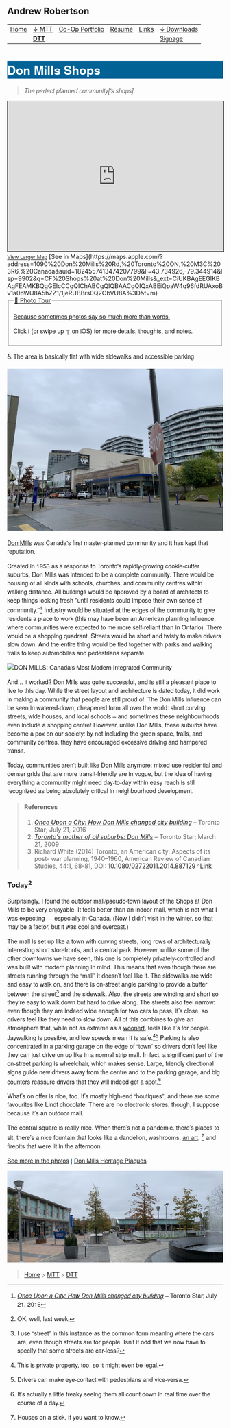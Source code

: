 <style>
	p{
		font-family: 'Proxima Nova', 'Approxima Overdrive', Geneva, Helvetica Neue, Helvetica, ui-sans-serif, Tahoma, Verdana, sans-serif;
	}
</style>
<h2 id="toc_0" class="streetcar">Andrew Robertson</h2>
<table><tbody>
<tr>
    <td><a href="../../index.html">Home</a> <b></b></td>
    <td><a href="../../MTT.html">↓ MTT<b></b></td></a>
    <td><a href="../../portfolio/index.html">Co-Op Portfolio</a> <b></b></td>
    <td><a href="../../resume.html">Résumé</a> <b></b></td>
    <td><a href="../../portfolio/text.html">Links</a> <b></b></td>
    <td><a href="../../download.html">↓ Downloads</a> <b></b></td>
</tr>
<tr>
    <td></td>
    <td><a href="../DTT.html"><b>DTT</a></b></td>
    <td></td>
    <td></td>
    <td></td>
    <td><a href="../../Signs.html">Signage</a></td>
</tr>
</tbody></table>
<p></p> 

<h1 style="font-family: 'Proxima Nova', 'Approxima Overdrive', Geneva, Helvetica Neue, Helvetica, ui-sans-serif, Tahoma, Verdana, sans-serif; background-color: #016296; color: white; border-color: #313131;">Don Mills Shops</h1>

> *The perfect planned community['s shops]*. 

<iframe width="100%" height="350" frameborder="0" scrolling="no" marginheight="0" marginwidth="0" src="https://www.openstreetmap.org/export/embed.html?bbox=-79.34844925611704%2C43.733522711598255%2C-79.34196367471903%2C43.7370072501065&amp;layer=mapnik" style="border: 1px solid black; max-width: 566px;"></iframe><br/><small><a href="https://www.openstreetmap.org/#map=18/43.73527/-79.34521">View Larger Map</a></small>
[See in Maps](https://maps.apple.com/?address=1090%20Don%20Mills%20Rd,%20Toronto%20ON,%20M3C%203R6,%20Canada&auid=1824557413474207799&ll=43.734926,-79.344914&lsp=9902&q=CF%20Shops%20at%20Don%20Mills&_ext=CiUKBAgEEGIKBAgFEAMKBQgGEIcCCgQIChABCgQIQBAACgQIQxABEiQpaW4q96fdRUAxoBv1a0bWU8A5hZZ1/1jeRUBBrs0Q2ObVU8A%3D&t=m)
 
<fieldset>

<legend class="Record"><a href="https://photos.app.goo.gl/norAgauW5rvQQDXC7" target="blank">📸 Photo Tour</legend>

 
Because sometimes photos say so much more than words.</a>
<p>Click ℹ️ (or swipe up ↑ on iOS) for more details, thoughts, and notes.</p>


</fieldset>

♿ The area is basically flat with wide sidewalks and accessible parking.

[![](images/donmills-condos.jpeg)](https://photos.google.com/share/AF1QipM-tvI0apge-rmUGW_ayLbMcN-fC_52V6WZnnLNtL8xnveP_RvqjAKLO4qUC26cIw/photo/AF1QipNuZcsSEhY71xtsJwv8joBIGmYfGqZz5I3mwxea?key=RWxwUDh3V0h6cWhUVjR3emJxMEl2cDM0cHdCV2J3)
 
[Don Mills](http://spacing.ca/toronto/2009/04/30/shops-at-don-mills-the-newest-grey-space/) was Canada's first master-planned community and it has kept that reputation. 
 
Created in 1953 as a response to Toronto's rapidly-growing cookie-cutter suburbs, Don Mills was intended to be a complete community. There would be housing of all kinds with schools, churches, and community centres within walking distance. All buildings would be approved by a board of architects to keep things looking fresh ''until residents could impose their own sense of community.''[^ref] Industry would be situated at the edges of the community to give residents a place to work (this may have been an American planning influence, where communities were expected to me more self-reliant than in Ontario). There would be a shopping quadrant. Streets would be short and twisty to make drivers slow down. And the entire thing would be tied together with parks and walking trails to keep automobiles and pedestrians separate. 

![DON MILLS: Canada's Most Modern Integrated Community](http://static.torontopubliclibrary.ca/da/images/LC/ohq-ephe-s-r-1001.jpg)

And... it worked? Don Mills was quite successful, and is still a pleasant place to live to this day. While the street layout and architecture is dated today, it did work in making a community that people are still proud of. The Don Mills influence can be seen in watered-down, cheapened form all over the world: short curving streets, wide houses, and local schools – and sometimes these neighbourhoods even include a shopping centre! However, unlike Don Mills, these suburbs have become a pox on our society: by not including the green space, trails, and community centres, they have encouraged excessive driving and hampered transit. 

Today, communities aren't built like Don Mills anymore: mixed-use residential and denser grids that are more transit-friendly are in vogue, but the idea of having everything a community might need day-to-day within easy reach is still recognized as being absolutely critical in neighbourhood development. 

> #### References
> 1. *[Once Upon a City: How Don Mills changed city building](https://www.thestar.com/yourtoronto/once-upon-a-city-archives/2016/07/21/once-upon-a-city-how-don-mills-changed-city-building.html)* – Toronto Star; July 21, 2016
> 2. *[Toronto's mother of all suburbs: Don Mills](https://www.thestar.com/news/gta/2009/03/21/torontos_mother_of_all_suburbs_don_mills.html)* – Toronto Star; March 21, 2009
> 3. Richard White (2014) Toronto, an American city: Aspects of its post-
war planning, 1940–1960, American Review of Canadian Studies, 44:1, 68-81, DOI: [10.1080/02722011.2014.887129](https://www.tandfonline.com/action/showCitFormats?doi=10.1080/02722011.2014.887129) ^[Link](https://doi.org/10.1080/02722011.2014.887129)

[^ref]: *[Once Upon a City: How Don Mills changed city building](https://www.thestar.com/yourtoronto/once-upon-a-city-archives/2016/07/21/once-upon-a-city-how-don-mills-changed-city-building.html)* – Toronto Star; July 21, 2016
 
### Today[^f]
 
[^f]: OK, well, last week.

Surprisingly, I found the outdoor mall/pseudo-town layout of the Shops at Don Mills to be very enjoyable. It feels better than an indoor mall, which is not what I was expecting — especially in Canada. (Now I didn’t visit in the winter, so that may be a factor, but it was cool and overcast.) 
 
The mall is set up like a town with curving streets, long rows of architecturally interesting short storefronts, and a central park. However, unlike some of the other downtowns we have seen, this one is completely privately-controlled and was built with modern planning in mind. This means that even though there are streets running through the “mall” it doesn’t feel like it. The sidewalks are wide and easy to walk on, and there is on-street angle parking to provide a buffer between the street[^s] and the sidewalk. Also, the streets are winding and short so they’re easy to walk down but hard to drive along. The streets also feel narrow: even though they are indeed wide enough for two cars to pass, it’s close, so drivers feel like they need to slow down. All of this combines to give an atmosphere that, while not as extreme as a [woonerf](https://en.wikipedia.org/wiki/Woonerf?wprov=sfti1), feels like it’s for people. Jaywalking is possible, and low speeds mean it is safe.[^private][^eye] Parking is also concentrated in a parking garage on the edge of “town” so drivers don’t feel like they can just drive on up like in a normal strip mall. In fact, a significant part of the on-street parking is wheelchair, which makes sense. Large, friendly directional signs guide new drivers away from the centre and to the parking garage, and big counters reassure drivers that they will indeed get a spot.[^freaky]
 
What’s on offer is nice, too. It’s mostly high-end “boutiques”, and there are some favourites like Lindt chocolate. There are no electronic stores, though, I suppose because it’s an outdoor mall. 
 
The central square is really nice. When there’s not a pandemic, there’s places to sit, there’s a nice fountain that looks like a dandelion, washrooms, [an art](https://mcmansionhell.com), [^art] and firepits that were lit in the afternoon. 
 
[^art]: Houses on a stick, if you want to know.
 
[^freaky]: It’s actually a little freaky seeing them all count down in real time over the course of a day. 
 
[^eye]: Drivers can make eye-contact with pedestrians and vice-versa. 
 
[^private]: This is private property, too, so it might even be legal.  
 
[^s]: I use “street” in this instance as the common form meaning where the cars are, even though streets are for people. Isn’t it odd that we now have to specify that some streets are car-less?
 
[See more in the photos](https://photos.app.goo.gl/norAgauW5rvQQDXC7) <b style="color: #016296;">|</b> [Don Mills Heritage Plaques](images/Don%20Mills%20Plaques.pdf)

[![](images/donmills-centre.jpeg)](https://photos.google.com/share/AF1QipM-tvI0apge-rmUGW_ayLbMcN-fC_52V6WZnnLNtL8xnveP_RvqjAKLO4qUC26cIw/photo/AF1QipNPRWqmtgWBcirkLhlL7bsihFR2j7kJ-TL-82AS?key=RWxwUDh3V0h6cWhUVjR3emJxMEl2cDM0cHdCV2J3)

> [Home](http://robeandr.github.io) > [MTT](../../MTT.html) > [DTT](../DTT.html)
